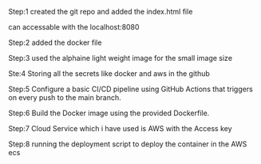 Step:1 
created the git repo and added the index.html file 

can accessable with the localhost:8080

Step:2 
added the docker file 

Step:3 
used the alphaine light weight image for the small image size 

Ste:4 
Storing  all the secrets  like docker and aws in the github 


Step:5 
Configure a basic CI/CD pipeline using GitHub Actions that triggers on every push to the main branch.


Step:6 
Build the Docker image using the provided Dockerfile.

Step:7 
Cloud Service which i have used is AWS with the Access key 

Step:8 
running  the deployment script to deploy the container in the  AWS ecs 



